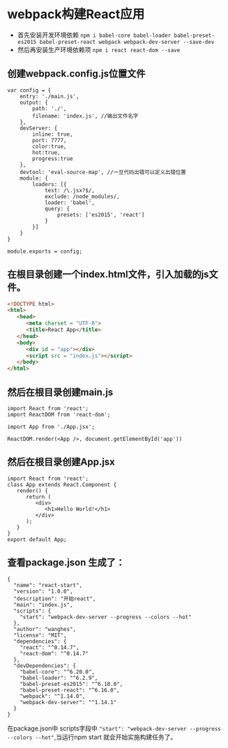 # webpack构建React应用
* 首先安装开发环境依赖 ```npm i babel-core babel-loader babel-preset-es2015 babel-preset-react webpack webpack-dev-server --save-dev```
* 然后再安装生产环境依赖项 ```npm i react react-dom --save```

## 创建webpack.config.js位置文件
```
var config = {
    entry: './main.js',
    output: {
        path: './',
        filename: 'index.js', //输出文件名字
    },
    devServer: {
        inline: true,
        port: 7777,
        color:true,
        hot:true,
        progress:true
    },
    devtool: 'eval-source-map', //一旦代码出错可以定义出错位置
    module: {
        loaders: [{
            test: /\.jsx?$/,
            exclude: /node_modules/,
            loader: 'babel',
            query: {
                presets: ['es2015', 'react']
            }
        }]
    }
}

module.exports = config;

```
## 在根目录创建一个index.html文件，引入加载的js文件。
```html
<!DOCTYPE html>
<html>
   <head>
      <meta charset = "UTF-8">
      <title>React App</title>
   </head>
   <body>
      <div id = "app"></div>
      <script src = "index.js"></script>
   </body>
</html>
```
## 然后在根目录创建main.js
```
import React from 'react';
import ReactDOM from 'react-dom';

import App from './App.jsx';

ReactDOM.render(<App />, document.getElementById('app'))

```
## 然后在根目录创建App.jsx
```
import React from 'react';
class App extends React.Component {
   render() {
      return (
         <div>
            <h1>Hello World!</h1>
         </div>
      );
   }
}
export default App;
```

## 查看package.json 生成了：
```
{
  "name": "react-start",
  "version": "1.0.0",
  "description": "开始react",
  "main": "index.js",
  "scripts": {
    "start": "webpack-dev-server --progress --colors --hot"
  },
  "author": "wanghes",
  "license": "MIT",
  "dependencies": {
    "react": "^0.14.7",
    "react-dom": "^0.14.7"
  },
  "devDependencies": {
    "babel-core": "^6.20.0",
    "babel-loader": "^6.2.9",
    "babel-preset-es2015": "^6.18.0",
    "babel-preset-react": "^6.16.0",
    "webpack": "^1.14.0",
    "webpack-dev-server": "^1.14.1"
  }
}

```
在package.json中 scripts字段中 ``"start": "webpack-dev-server --progress --colors --hot"``,当运行npm start 就会开始实施构建任务了。